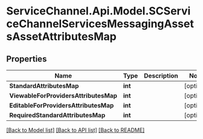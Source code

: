 # ServiceChannel.Api.Model.SCServiceChannelServicesMessagingAssetsAssetAttributesMap

## Properties

Name | Type | Description | Notes
------------ | ------------- | ------------- | -------------
**StandardAttributesMap** | **int** |  | [optional] 
**ViewableForProvidersAttributesMap** | **int** |  | [optional] 
**EditableForProvidersAttributesMap** | **int** |  | [optional] 
**RequiredStandardAttributesMap** | **int** |  | [optional] 

[[Back to Model list]](../README.md#documentation-for-models) [[Back to API list]](../README.md#documentation-for-api-endpoints) [[Back to README]](../README.md)

